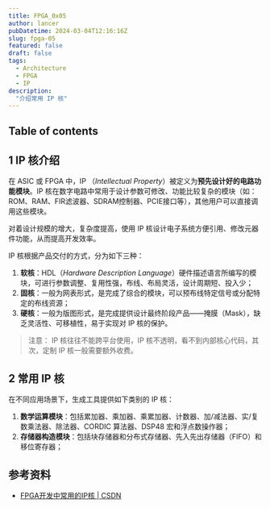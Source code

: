 ```yaml
---
title: FPGA_0x05
author: lancer
pubDatetime: 2024-03-04T12:16:16Z
slug: fpga-05
featured: false
draft: false
tags:
  - Architecture
  - FPGA
  - IP
description:
  "介绍常用 IP 核"
---
```


## Table of contents

## 1 IP 核介绍

在 ASIC 或 FPGA 中，IP （*Intellectual Property*）被定义为**预先设计好的电路功能模块**。IP 核在数字电路中常用于设计参数可修改、功能比较复杂的模块（如：ROM、RAM、FIR滤波器、SDRAM控制器、PCIE接口等），其他用户可以直接调用这些模块。

对着设计规模的增大，复杂度提高，使用 IP 核设计电子系统方便引用、修改元器件功能，从而提高开发效率。

IP 核根据产品交付的方式，分为如下三种：
1. **软核**：HDL（*Hardware Description Language*）硬件描述语言所编写的模块，可进行参数调整、复用性强，布线、布局灵活，设计周期短、投入少；
2. **固核**：一般为网表形式，是完成了综合的模块，可以预布线特定信号或分配特定的布线资源；
3. **硬核**：一般为版图形式，是完成提供设计最终阶段产品——掩膜（Mask），缺乏灵活性、可移植性，易于实现对 IP 核的保护。

> 注意：
> IP 核往往不能跨平台使用，IP 核不透明，看不到内部核心代码，其次，定制 IP 核一般需要额外收费。


## 2 常用 IP 核

在不同应用场景下，生成工具提供如下类别的 IP 核：
1. **数学运算模块**：包括累加器、乘加器、乘累加器、计数器、加/减法器、实/复数乘法器、除法器、CORDIC 算法器、DSP48 宏和浮点数操作器；
2. **存储器构造模块**：包括块存储器和分布式存储器、先入先出存储器（FIFO）和移位寄存器；




## 参考资料

- [FPGA开发中常用的IP核 | CSDN](https://blog.csdn.net/ARM_qiao/article/details/124973685)